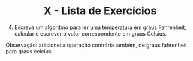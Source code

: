 <h1 align="center" text-weigth="bold">X - Lista de Exercícios</h1>

4. Escreva um algoritmo	para ler uma temperatura em	graus Fahrenheit, calcular e escrever o	valor correspondente em	graus Celsius.

<p>Observação: adicionei a operação contrária também, de graus fahrenheit para graus celcius.</p>